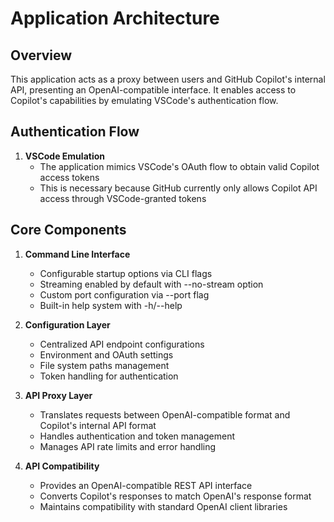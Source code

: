 # Application Architecture

## Overview

This application acts as a proxy between users and GitHub Copilot's internal API, presenting an OpenAI-compatible interface. It enables access to Copilot's capabilities by emulating VSCode's authentication flow.

## Authentication Flow

1. **VSCode Emulation**
   - The application mimics VSCode's OAuth flow to obtain valid Copilot access tokens
   - This is necessary because GitHub currently only allows Copilot API access through VSCode-granted tokens

## Core Components

1. **Command Line Interface**
   - Configurable startup options via CLI flags
   - Streaming enabled by default with --no-stream option
   - Custom port configuration via --port flag
   - Built-in help system with -h/--help

2. **Configuration Layer**
   - Centralized API endpoint configurations
   - Environment and OAuth settings
   - File system paths management 
   - Token handling for authentication

2. **API Proxy Layer**
   - Translates requests between OpenAI-compatible format and Copilot's internal API format
   - Handles authentication and token management
   - Manages API rate limits and error handling

2. **API Compatibility**
   - Provides an OpenAI-compatible REST API interface
   - Converts Copilot's responses to match OpenAI's response format
   - Maintains compatibility with standard OpenAI client libraries
